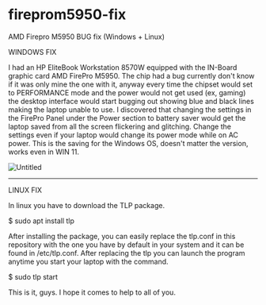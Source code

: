# fireprom5950-fix
AMD Firepro M5950 BUG fix (Windows + Linux)

WINDOWS FIX

I had an HP EliteBook Workstation 8570W equipped with the IN-Board graphic card AMD FirePro M5950. The chip had a bug currently don't know if it was only mine the one with it, anyway every time the chipset would set to PERFORMANCE mode and the power would not get used (ex, gaming) the desktop interface would start bugging out showing blue and black lines making the laptop unable to use. 
I discovered that changing the settings in the FirePro Panel under the Power section to battery saver would get the laptop saved from all the screen flickering and glitching. Change the settings even if your laptop would change its power mode while on AC power. This is the saving for the Windows OS, doesn't matter the version, works even in WIN 11.

![Untitled](https://user-images.githubusercontent.com/90705698/168669546-48e28121-c892-4ee5-85ce-94d41d495828.png)

--------------------------------------------------------------------------------------------------------------------------------------------------------
LINUX FIX

In linux you have to download the TLP package.

$ sudo apt install tlp

After installing the package, you can easily replace the tlp.conf in this repository with the one you have by default in your system and it can be found in
/etc/tlp.conf. After replacing the tlp you can launch the program anytime you start your laptop with the command.

$ sudo tlp start


This is it, guys. I hope it comes to help to all of you.

